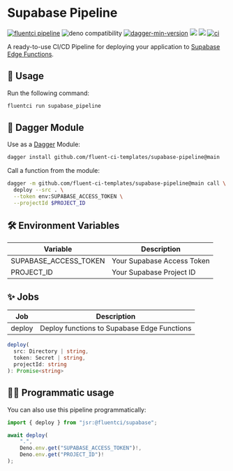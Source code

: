 # Supabase Pipeline

[![fluentci pipeline](https://shield.fluentci.io/x/supabase_pipeline)](https://pkg.fluentci.io/supabase_pipeline)
![deno compatibility](https://shield.deno.dev/deno/^1.41)
[![dagger-min-version](https://shield.fluentci.io/dagger/v0.11.7)](https://dagger.io)
[![](https://jsr.io/badges/@fluentci/supabase)](https://jsr.io/@fluentci/supabase)
[![](https://img.shields.io/codecov/c/gh/fluent-ci-templates/supabase-pipeline)](https://codecov.io/gh/fluent-ci-templates/supabase-pipeline)
[![ci](https://github.com/fluent-ci-templates/supabase-pipeline/actions/workflows/ci.yml/badge.svg)](https://github.com/fluent-ci-templates/supabase-pipeline/actions/workflows/ci.yml)

A ready-to-use CI/CD Pipeline for deploying your application to [Supabase Edge Functions](https://supabase.com/edge-functions).

## 🚀 Usage

Run the following command:

```bash
fluentci run supabase_pipeline
```

## 🧩 Dagger Module

Use as a [Dagger](https://dagger.io) Module:

```bash
dagger install github.com/fluent-ci-templates/supabase-pipeline@main
```

Call a function from the module:

```bash
dagger -m github.com/fluent-ci-templates/supabase-pipeline@main call \
  deploy --src . \
  --token env:SUPABASE_ACCESS_TOKEN \
  --projectId $PROJECT_ID
```

## 🛠️ Environment Variables

| Variable              | Description                   |
|-----------------------|-------------------------------|
| SUPABASE_ACCESS_TOKEN | Your Supabase Access Token    |
| PROJECT_ID            | Your Supabase Project ID      |

## ✨ Jobs

| Job         | Description                                                |
|-------------|------------------------------------------------------------|
| deploy      | Deploy functions to Supabase Edge Functions                |

```typescript
deploy(
  src: Directory | string,
  token: Secret | string,
  projectId: string
): Promise<string>
```

## 👨‍💻 Programmatic usage

You can also use this pipeline programmatically:

```typescript
import { deploy } from "jsr:@fluentci/supabase";

await deploy(
    ".", 
    Deno.env.get("SUPABASE_ACCESS_TOKEN")!, 
    Deno.env.get("PROJECT_ID")!
);

```
